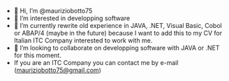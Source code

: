 - 👋 Hi, I’m @mauriziobotto75
- 👀 I’m interested in developping software
- 🌱 I’m currently rewrite old experience in JAVA, .NET, Visual Basic, Cobol or ABAP/4 (maybe in the future) because I want to add this to my CV for Italian ITC Company interested to work with me.
- 💞️ I’m looking to collaborate on developping software with JAVA or .NET for this moment.
- If you are an ITC Company you can contact me by e-mail (mauriziobotto75@gmail.com)

<!---
mauriziobotto75/mauriziobotto75 is a ✨ special ✨ repository because its `README.md` (this file) appears on your GitHub profile.
You can click the Preview link to take a look at your changes.
--->
